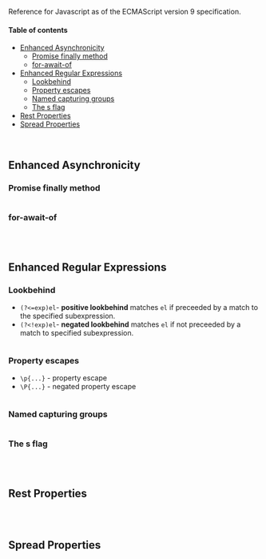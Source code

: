 Reference for Javascript as of the ECMAScript version 9 specification.

#### Table of contents

* [Enhanced Asynchronicity](#enhanced-asynchronicity)
    * [Promise finally method](#promise-finally-method)
    * [for-await-of](#for-await-of)
* [Enhanced Regular Expressions](#enhanced-regular-expressions)
    * [Lookbehind](#lookbehind)
    * [Property escapes](#property-escapes)
    * [Named capturing groups](#named-capturing-groups)
    * [The s flag](#the-s-flag)
* [Rest Properties](#rest-properties)
* [Spread Properties](#spread-properties)

&nbsp;
## Enhanced Asynchronicity

### Promise finally method

``` javascript

```

### for-await-of

``` javascript

```


&nbsp;
## Enhanced Regular Expressions

### Lookbehind
* `(?<=exp)el`- __positive lookbehind__ matches `el` if preceeded by a match to the specified subexpression.
* `(?<!exp)el`- __negated lookbehind__ matches `el` if not preceeded by a match to specified subexpression.

``` javascript

```

### Property escapes
* `\p{...}` - property escape
* `\P{...}` - negated property escape

``` javascript

```

### Named capturing groups

``` javascript

```

### The s flag

``` javascript

```

&nbsp;
## Rest Properties

``` javascript

```

&nbsp;
## Spread Properties

``` javascript

```